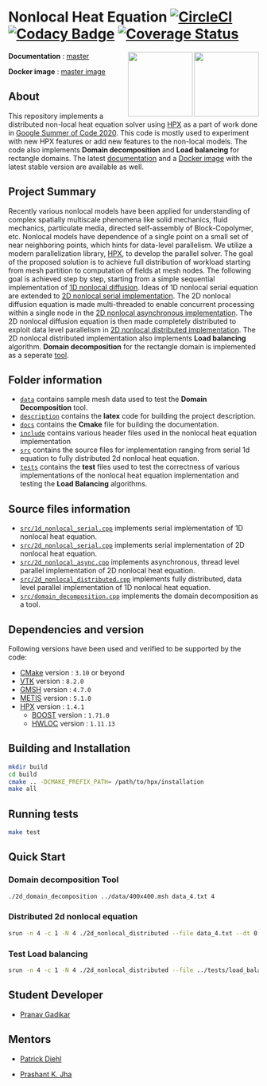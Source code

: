 # Nonlocal Heat Equation [![CircleCI](https://circleci.com/gh/nonlocalmodels/nonlocalheatequation.svg?style=shield)](https://circleci.com/gh/nonlocalmodels/nonlocalheatequation) [![Codacy Badge](https://api.codacy.com/project/badge/Grade/6fcd87ddfb4146f7b236c2ac2dc0bd42)](https://app.codacy.com/gh/nonlocalmodels/nonlocalheatequation?utm_source=github.com&utm_medium=referral&utm_content=nonlocalmodels/nonlocalheatequation&utm_campaign=Badge_Grade_Dashboard) [![Coverage Status](https://coveralls.io/repos/github/nonlocalmodels/nonlocalheatequation/badge.svg?branch=master)](https://coveralls.io/github/nonlocalmodels/nonlocalheatequation?branch=master)

<img src="https://avatars0.githubusercontent.com/u/1780988?s=280&v=4" align="right" width="130" />
<img src="https://summerofcode.withgoogle.com/static/img/og-image.png" align="right" width="130" />

**Documentation** : [master](https://nonlocalmodels.github.io/nonlocalheatequation/documentation/)

**Docker image**  : [master image](https://github.com/nonlocalmodels/nonlocalheatequation/packages/338053)

## About

This repository implements a distributed non-local heat equation solver using [HPX](https://github.com/STEllAR-GROUP/hpx) as a part
 of work done in [Google Summer of Code 2020](https://summerofcode.withgoogle.com/projects/#6693763189047296). This code is mostly used to experiment with new HPX features or
add new features to the non-local models. The code also implements **Domain decomposition** and **Load balancing** for rectangle domains. The latest [documentation](https://nonlocalmodels.github.io/nonlocalheatequation/documentation/) and a [Docker image](https://github.com/nonlocalmodels/nonlocalheatequation/packages/338053) with the latest stable version are available as well. 

## Project Summary
Recently various nonlocal models have been applied for understanding of complex spatially multiscale phenomena like solid mechanics, fluid mechanics, particulate media, directed self-assembly of Block-Copolymer, etc. Nonlocal models have dependence of a single point on a small set of near neighboring points, which hints for data-level parallelism. We utilize a modern parallelization library, [HPX](https://github.com/STEllAR-GROUP/hpx), to develop the parallel solver. The goal of the proposed solution is to achieve full distribution of workload starting from mesh partition to computation of fields at mesh nodes. The following goal is achieved step by step, starting from a simple sequential implementation of [1D nonlocal diffusion](https://github.com/nonlocalmodels/nonlocalheatequation/blob/master/src/1d_nonlocal_serial.cpp). Ideas of 1D nonlocal serial equation are extended to [2D nonlocal serial implementation](https://github.com/nonlocalmodels/nonlocalheatequation/blob/master/src/2d_nonlocal_serial.cpp). The 2D nonlocal diffusion equation is made multi-threaded to enable concurrent processing within a single node in the [2D nonlocal asynchronous implementation](https://github.com/nonlocalmodels/nonlocalheatequation/blob/master/src/2d_nonlocal_async.cpp). The 2D nonlocal diffusion equation is then made completely distributed to exploit data level parallelism in [2D nonlocal distributed implementation](https://github.com/nonlocalmodels/nonlocalheatequation/blob/master/src/2d_nonlocal_distributed.cpp). The 2D nonlocal distributed implementation also implements **Load balancing** algorithm. **Domain decomposition** for the rectangle domain is implemented as a seperate [tool](https://github.com/nonlocalmodels/nonlocalheatequation/blob/master/src/domain_decomposition.cpp).

## Folder information
*   [`data`](https://github.com/nonlocalmodels/nonlocalheatequation/tree/master/data) contains sample mesh data used to test the **Domain Decomposition** tool.
*   [`description`](https://github.com/nonlocalmodels/nonlocalheatequation/tree/master/description) contains the **latex** code for building the project description.
*   [`docs`](https://github.com/nonlocalmodels/nonlocalheatequation/tree/master/docs) contains the **Cmake** file for building the documentation.
*   [`include`](https://github.com/nonlocalmodels/nonlocalheatequation/tree/master/include) contains various header files used in the nonlocal heat equation implementation
*   [`src`](https://github.com/nonlocalmodels/nonlocalheatequation/tree/master/src) contains the source files for implementation ranging from serial 1d equation to fully distributed 2d nonlocal heat equation.
*   [`tests`](https://github.com/nonlocalmodels/nonlocalheatequation/tree/master/tests) contains the **test** files used to test the correctness of various implementations of the nonlocal heat equation implementation and testing the **Load Balancing** algorithms.

## Source files information
*   [`src/1d_nonlocal_serial.cpp`](https://github.com/nonlocalmodels/nonlocalheatequation/blob/master/src/1d_nonlocal_serial.cpp) implements serial implementation of 1D nonlocal heat equation.
*   [`src/2d_nonlocal_serial.cpp`](https://github.com/nonlocalmodels/nonlocalheatequation/blob/master/src/2d_nonlocal_serial.cpp) implements serial implementation of 2D nonlocal heat equation.
*   [`src/2d_nonlocal_async.cpp`](https://github.com/nonlocalmodels/nonlocalheatequation/blob/master/src/2d_nonlocal_async.cpp) implements asynchronous, thread level parallel implementation of 2D nonlocal heat equation.
*   [`src/2d_nonlocal_distributed.cpp`](https://github.com/nonlocalmodels/nonlocalheatequation/blob/master/src/2d_nonlocal_distributed.cpp) implements fully distributed, data level parallel implementation of 1D nonlocal heat equation.
*   [`src/domain_decomposition.cpp`](https://github.com/nonlocalmodels/nonlocalheatequation/blob/master/src/domain_decomposition.cpp) implements the domain decomposition as a tool.

## Dependencies and version
Following versions have been used and verified to be supported by the code:

*   [CMake](https://cmake.org/) version : `3.10` or beyond
*   [VTK](https://vtk.org/) version : `8.2.0`
*   [GMSH](http://gmsh.info/) version : `4.7.0`
*   [METIS](http://glaros.dtc.umn.edu/gkhome/metis/metis/overview) version : `5.1.0`
*   [HPX](https://github.com/STEllAR-GROUP/hpx) version : `1.4.1`
    *   [BOOST](https://www.boost.org/) version : `1.71.0`
    *   [HWLOC](https://www.open-mpi.org/projects/hwloc/) version : `1.11.13`

## Building and Installation
```bash
mkdir build
cd build 
cmake .. -DCMAKE_PREFIX_PATH= /path/to/hpx/installation
make all
```

## Running tests
```bash
make test
```

## Quick Start
### Domain decomposition Tool
```bash
./2d_domain_decomposition ../data/400x400.msh data_4.txt 4
```

### Distributed 2d nonlocal equation
```bash
srun -n 4 -c 1 -N 4 ./2d_nonlocal_distributed --file data_4.txt --dt 0.00001 --nt 20 --eps 8 --nx 20 --ny 20 --npx 20 --npy 20 --dh 0.0025
```

### Test Load balancing
```bash
srun -n 4 -c 1 -N 4 ./2d_nonlocal_distributed --file ../tests/load_balance_25s_4n.txt --dt 0.00001 --nt 45 --eps 8 --nx 20 --ny 20 --npx 5 --npy 5 --dh 0.0025 --test 0 --test_load_balance --nbalance 10
```

## Student Developer
*   [Pranav Gadikar](https://www.linkedin.com/in/pranav-gadikar-2a0a21143/?originalSubdomain=in)

## Mentors
*   [Patrick Diehl](https://www.diehlpk.de) 

*   [Prashant K. Jha](https://www.math.lsu.edu/~jha/)
